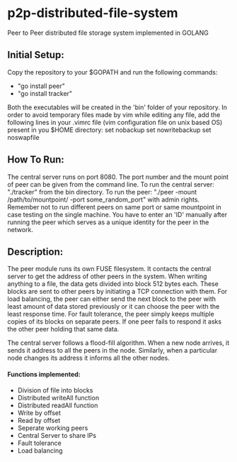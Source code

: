 # p2p-distributed-file-system
Peer to Peer distributed file storage system implemented in GOLANG

## Initial Setup:
Copy the repository to your $GOPATH and run the following commands:
- "go install peer"
- "go install tracker"  

Both the executables will be created in the 'bin' folder of your repository.
In order to avoid temporary files made by vim while editing any file, add the following lines in your .vimrc file (vim configuration file on unix based OS) present in you $HOME directory:
set nobackup
set nowritebackup
set noswapfile

## How To Run:
The central server runs on port 8080. The port number and the mount point of peer can be given from the command line. To run the central server: "./tracker" from the bin directory. To run the peer: "./peer -mount /path/to/mountpoint/ -port some_random_port" with admin rights. Remember not to run different peers on same port or same mountpoint in case testing on the single machine. You have to enter an 'ID' manually after running the peer which serves as a unique identity for the peer in the network. 

## Description:
The peer module runs its own FUSE filesystem. It contacts the central server to get the address of other peers in the system. When writing anything to a file, the data gets divided into block 512 bytes each. These blocks are sent to other peers by initiating a TCP connection with them. For load balancing, the peer can either send the next block to the peer with least amount of data stored previously or it can choose the peer with the least response time. For fault tolerance, the peer simply keeps multiple copies of its blocks on separate peers. If one peer fails to respond it asks the other peer holding that same data.

The central server follows a flood-fill algorithm. When a new node arrives, it sends it address to all the peers in the node. Similarly, when a particular node changes its address it informs all the other nodes.

#### Functions implemented:
- Division of file into blocks
- Distributed writeAll function
- Distributed readAll function
- Write by offset
- Read by offset
- Seperate working peers
- Central Server to share IPs
- Fault tolerance
- Load balancing